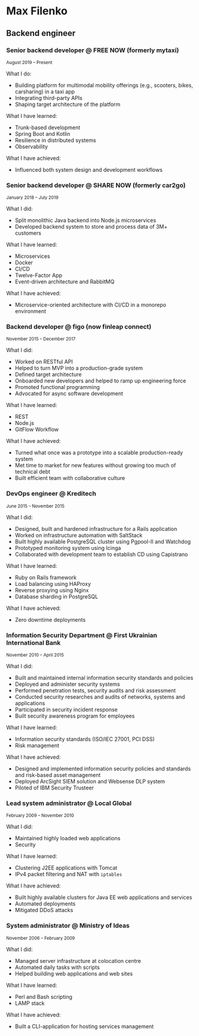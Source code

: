 Max Filenko
===========

Backend engineer
----------------

### Senior backend developer @ FREE NOW (formerly mytaxi)

<sup>August 2019 – Present</sup>

What I do:

* Building platform for multimodal mobility offerings (e.g., scooters, bikes, carsharing) in a taxi app
* Integrating third-party APIs
* Shaping target architecture of the platform

What I have learned:

* Trunk-based development
* Spring Boot and Kotlin
* Resilience in distributed systems
* Observability

What I have achieved:

* Influenced both system design and development workflows

### Senior backend developer @ SHARE NOW (formerly car2go)

<sup>January 2018 – July 2019</sup>

What I did:

* Split monolithic Java backend into Node.js microservices
* Developed backend system to store and process data of 3M+ customers

What I have learned:

* Microservices
* Docker
* CI/CD
* Twelve-Factor App
* Event-driven architecture and RabbitMQ

What I have achieved:

* Microservice-oriented architecture with CI/CD in a monorepo environment

### Backend developer @ figo (now finleap connect)

<sup>November 2015 – December 2017</sup>

What I did:

* Worked on RESTful API
* Helped to turn MVP into a production-grade system
* Defined target architecture
* Onboarded new developers and helped to ramp up engineering force
* Promoted functional programming
* Advocated for async software development

What I have learned:

* REST
* Node.js
* GitFlow Workflow

What I have achieved:

* Turned what once was a prototype into a scalable production-ready system
* Met time to market for new features without growing too much of technical debt
* Built efficient team with collaborative culture

### DevOps engineer @ Kreditech

<sup>June 2015 – November 2015</sup>

What I did:

* Designed, built and hardened infrastructure for a Rails application
* Worked on infrastructure automation with SaltStack
* Built highly available PostgreSQL cluster using Pgpool-II and Watchdog
* Prototyped monitoring system using Icinga
* Collaborated with development team to establish CD using Capistrano

What I have learned:

* Ruby on Rails framework
* Load balancing using HAProxy
* Reverse proxying using Nginx
* Database sharding in PostgreSQL

What I have achieved:

* Zero downtime deployments

### Information Security Department @ First Ukrainian International Bank

<sup>November 2010 – April 2015</sup>

What I did:

* Built and maintained internal information security standards and policies
* Deployed and administer security systems
* Performed penetration tests, security audits and risk assessment
* Conducted security researches and audits of networks, systems and applications
* Participated in security incident response
* Built security awareness program for employees

What I have learned:

* Information security standards (ISO/IEC 27001, PCI DSS)
* Risk management

What I have achieved:

* Designed and implemented information security policies and standards and risk-based asset management
* Deployed ArcSight SIEM solution and Websense DLP system
* Piloted of IBM Security Trusteer

### Lead system administrator @ Local Global

<sup>February 2009 – November 2010</sup>

What I did:

* Maintained highly loaded web applications
* Security

What I have learned:

* Clustering J2EE applications with Tomcat
* IPv4 packet filtering and NAT with `iptables`

What I have achieved:

* Built highly available clusters for Java EE web applications and services
* Automated deployments
* Mitigated DDoS attacks

### System administrator @ Ministry of Ideas

<sup>November 2006 – February 2009</sup>

What I did:

* Managed server infrastructure at colocation centre
* Automated daily tasks with scripts
* Helped building web applications and web sites

What I have learned:

* Perl and Bash scripting
* LAMP stack

What I have achieved:

* Built a CLI-application for hosting services management
